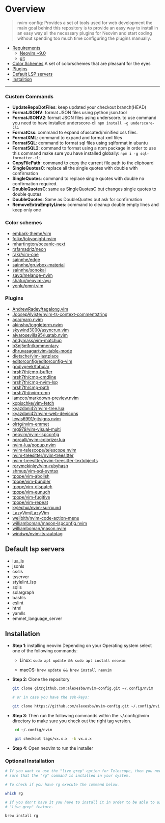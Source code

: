<!-- **cSpell**: enable -->
# Overview

> nvim-config: Provides a set of tools used for web development the main goal
behind this repository is to provide an easy way to install in an easy way all
the necessary plugins for Neovim and start coding without spending too much time
configuring the plugins manually.

- [Requirements](#Requirements)
  - [Neovim ~9.0](/neovim/neovim)
  - [git](https://git-scm.com/)
- [Color Schemes](#color-schemes) A set of colorschemes that are pleasant for the eyes
- [Plugins](#plugins)
- [Default LSP servers](#default-lsp-servers)
- [Installtion](#installation)

-----

### Custom Commands
- **UpdateRepoDotFiles**: keep updated your checkout branch(HEAD)
- **FormatJSONV**: format JSON files using python json.tool
- **FormatJSONV2**: format JSON files using underscore. to use command you need to
  have installed underscore-cli `npm install -g underscore-cli`
- **FormatCss**: command to expand ofuscated/minified css files.
- **FormatXML**: command to expand and format xml files
- **FormatSQL**: command to format sql files using sqlformat in ubuntu
- **FormatSQL2**: command to format using a npm package in order to use this command
  make sure you have installed globally: `npm i -g sql-formatter-cli`
- **CopyFilePath**: command to copy the current file path to the clipboard
- **SingleQuotesC**: replace all the single quotes with double
  with confirmation
- **SingleQuotes**: command to replace single quotes with double no confirmation
  required.
- **DoubleQuotesC**: same as SingleQuotesC but changes single quotes to double quotes
- **DoubleQuotes**: Same as DoubleQuotes but ask for confirmation
- **RemoveExtraEmptyLines**: command to cleanup double empty lines and keep only
  one

### Color schemes

- [embark-theme/vim](http://github.com/embark-theme/vim)
- [folke/tokyonight.nvim](http://github.com/folke/tokyonight.nvim)
- [mhartington/oceanic-next](http://github.com/mhartington/oceanic-next)
- [rafamadriz/neon](http://github.com/rafamadriz/neon)
- [rakr/vim-one](http://github.com/rakr/vim-one)
- [sainnhe/edge](http://github.com/sainnhe/edge)
- [sainnhe/gruvbox-material](http://github.com/sainnhe/gruvbox-material)
- [sainnhe/sonokai](http://github.com/sainnhe/sonokai)
- [savq/melange-nvim](http://github.com/savq/melange-nvim)
- [shatur/neovim-ayu](http://github.com/shatur/neovim-ayu)
- [yonlu/omni.vim](http://github.com/yonlu/omni.vim)


### Plugins
- [AndrewRadev/tagalong.vim](http://github.com/AndrewRadev/tagalong.vim)
- [JoosepAlviste/nvim-ts-context-commentstring](http://github.com/JoosepAlviste/nvim-ts-context-commentstring)
- [aca/marp.nvim](http://github.com/aca/marp.nvim)
- [akinsho/toggleterm.nvim](http://github.com/akinsho/toggleterm.nvim)
- [skywind3000/asyncrun.vim](http://github.com/skywind3000/asyncrun.vim)
- [alvarosevilla95/luatab.nvim](http://github.com/alvarosevilla95/luatab.nvim)
- [andymass/vim-matchup](http://github.com/andymass/vim-matchup)
- [b3nj5m1n/kommentary](http://github.com/b3nj5m1n/kommentary) 
- [dhruvasagar/vim-table-mode](http://github.com/dhruvasagar/vim-table-mode)
- [dietsche/vim-lastplace](http://github.com/dietsche/vim-lastplace)
- [editorconfig/editorconfig-vim](http://github.com/editorconfig/editorconfig-vim)
- [godlygeek/tabular](http://github.com/godlygeek/tabular)
- [hrsh7th/cmp-buffer](http://github.com/hrsh7th/cmp-buffer)
- [hrsh7th/cmp-cmdline](http://github.com/hrsh7th/cmp-cmdline)
- [hrsh7th/cmp-nvim-lsp](http://github.com/hrsh7th/cmp-nvim-lsp)
- [hrsh7th/cmp-path](http://github.com/hrsh7th/cmp-path)
- [hrsh7th/nvim-cmp](http://github.com/hrsh7th/nvim-cmp)
- [iamcco/markdown-preview.nvim](http://github.com/iamcco/markdown-preview.nvim)
- [kopischke/vim-fetch](http://github.com/kopischke/vim-fetch)
- [kyazdani42/nvim-tree.lua](http://github.com/kyazdani42/nvim-tree.lua)
- [kyazdani42/nvim-web-devicons](http://github.com/kyazdani42/nvim-web-devicons)
- [lewis6991/gitsigns.nvim](http://github.com/lewis6991/gitsigns.nvim)
- [olrtg/nvim-emmet](http://github.com/olrtg/nvim-emmet) 
- [mg979/vim-visual-multi](http://github.com/mg979/vim-visual-multi)
- [neovim/nvim-lspconfig](http://github.com/neovim/nvim-lspconfig)
- [norcalli/nvim-colorizer.lua](http://github.com/norcalli/nvim-colorizer.lua)
- [nvim-lua/popup.nvim](http://github.com/nvim-lua/popup.nvim) 
- [nvim-telescope/telescope.nvim](http://github.com/nvim-telescope/telescope.nvim)
- [nvim-treesitter/nvim-treesitter](http://github.com/nvim-treesitter/nvim-treesitter)
- [nvim-treesitter/nvim-treesitter-textobjects](http://github.com/nvim-treesitter/nvim-treesitter-textobjects)
- [rorymckinley/vim-rubyhash](http://github.com/rorymckinley/vim-rubyhash)
- [shmup/vim-sql-syntax](http://github.com/shmup/vim-sql-syntax)
- [tpope/vim-abolish](http://github.com/tpope/vim-abolish)
- [tpope/vim-bundler](http://github.com/tpope/vim-bundler)
- [tpope/vim-dispatch](http://github.com/tpope/vim-dispatch)
- [tpope/vim-eunuch](http://github.com/tpope/vim-eunuch)
- [tpope/vim-fugitive](http://github.com/tpope/vim-fugitive)
- [tpope/vim-repeat](http://github.com/tpope/vim-repeat)
- [kylechui/nvim-surround](http://github.com/kylechui/nvim-surround)
- [LazyVim/LazyVim](http://github.com/LazyVim/LazyVim)
- [weilbith/nvim-code-action-menu](http://github.com/weilbith/nvim-code-action-menu)
- [williamboman/mason-lspconfig.nvim](http://github.com/williamboman/mason-lspconfig.nvim)
- [williamboman/mason.nvim](http://github.com/williamboman/mason.nvim)
- [windwp/nvim-ts-autotag](http://github.com/windwp/nvim-ts-autotag)

## Default lsp servers
  - lua_ls
  - jsonls
  - cssls
  - tsserver
  - stylelint_lsp
  - sqlls
  - solargraph
  - bashls
  - eslint
  - html
  - yamlls
  - emmet_language_server

## Installation

- **Step 1**: installing neovim
  Depending on your Operating system select one of the following commands:

   - Linux: `sudo apt update && sudo apt install neovim`
  
   - macOS: `brew update && brew install neovim`

- **Step 2**: Clone the repository

  ```sh
  git clone git@github.com:alexesba/nvim-config.git ~/.config/nvim
  
  # or in case you have the ssh-keys:

  git clone https://github.com/alexesba/nvim-config.git ~/.config/nvim
  ```
- **Step 3**: Then run the following commands within the ~/.config/nvim directory
  to make sure you check out the right tag version.
  ```sh
   cd ~/.config/nvim

   git checkout tags/vx.x.x  -b vx.x.x

  ```
- **Step 4**: Open neovim to run the installer

### Optional Installation

```sh
# If you want to use the "live grep" option for Telescope, then you need to make
# sure that the "rg" command is installed in your system.

# To check if you have rg execute the command below.

which rg

# If you don't have it you have to install it in order to be able to use the
# "live grep" feature.

brew install rg
```
